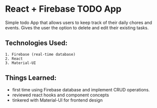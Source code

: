 # React + Firebase TODO App

Simple todo App that allows users to keep track of their daily chores and events. Gives the user the option to delete and edit their existing tasks.


## Technologies Used:
```
1. Firebase (real-time database)
2. React 
3. Material-UI 
```

## Things Learned:
- first time using Firebase database and implement CRUD operations. 
- reviewed react hooks and component concepts
- tinkered with Material-UI for frontend design 